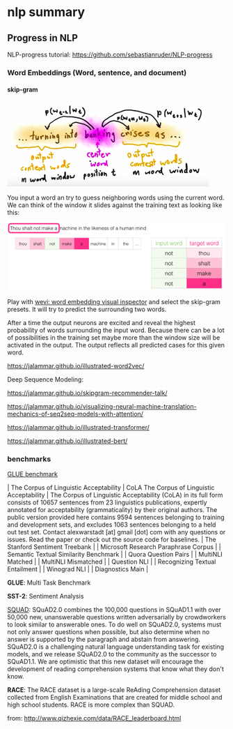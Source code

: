 # nlp summary


## Progress in NLP

NLP-progress tutorial: https://github.com/sebastianruder/NLP-progress

### Word Embeddings (Word, sentence, and document)

#### skip-gram

![skip-gram.png](img/skip-gram.png)

You input a word an try to guess neighboring words using the current word.
We can think of the window it slides against the training text as looking like this:

![skipgram](img/skipgram-sliding-window-2.png)

Play with [wevi: word embedding visual inspector](https://ronxin.github.io/wevi/) and select the skip-gram presets. It will try to predict the surrounding two words.

After a time the output neurons are excited and reveal the highest probability of words surrounding the input word. Because there can be a lot of possibilities in the training set maybe more than the window size will be activated in the output. The output reflects all predicted cases for this given word.

https://jalammar.github.io/illustrated-word2vec/

Deep Sequence Modeling:

https://jalammar.github.io/skipgram-recommender-talk/

https://jalammar.github.io/visualizing-neural-machine-translation-mechanics-of-seq2seq-models-with-attention/

https://jalammar.github.io/illustrated-transformer/

https://jalammar.github.io/illustrated-bert/

### benchmarks

[GLUE benchmark](https://gluebenchmark.com/tasks)

| The Corpus of Linguistic Acceptability | CoLA The Corpus of Linguistic Acceptability | The Corpus of Linguistic Acceptability (CoLA) in its full form consists of 10657 sentences from 23 linguistics publications, expertly annotated for acceptability (grammaticality) by their original authors. The public version provided here contains 9594 sentences belonging to training and development sets, and excludes 1063 sentences belonging to a held out test set. Contact alexwarstadt [at] gmail [dot] com with any questions or issues. Read the paper or check out the source code for baselines.
| The Stanford Sentiment Treebank | 
| Microsoft Research Paraphrase Corpus |
| Semantic Textual Similarity Benchmark |
| Quora Question Pairs |
| MultiNLI Matched |
| MultiNLI Mismatched |
| Question NLI |
| Recognizing Textual Entailment |
| Winograd NLI |
| Diagnostics Main |

**GLUE**: Multi Task Benchmark

**SST-2**: Sentiment Analysis

[SQUAD](https://rajpurkar.github.io/SQuAD-explorer/): SQuAD2.0 combines the 100,000 questions in SQuAD1.1 with over 50,000 new, unanswerable questions written adversarially by crowdworkers to look similar to answerable ones. To do well on SQuAD2.0, systems must not only answer questions when possible, but also determine when no answer is supported by the paragraph and abstain from answering. SQuAD2.0 is a challenging natural language understanding task for existing models, and we release SQuAD2.0 to the community as the successor to SQuAD1.1. We are optimistic that this new dataset will encourage the development of reading comprehension systems that know what they don't know.

**RACE**: The RACE dataset is a large-scale ReAding Comprehension dataset collected from English Examinations that are created for middle school and high school students. RACE is more complex than SQUAD.

from: http://www.qizhexie.com/data/RACE_leaderboard.html


